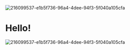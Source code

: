 ![216099537-e1b5f736-96a4-4dee-94f3-5f040a105cfa](https://user-images.githubusercontent.com/112850163/220836431-a9647c6a-7ba1-4cf9-a339-f20a31edd777.gif)<h1>Hello!</h1>![216099537-e1b5f736-96a4-4dee-94f3-5f040a105cfa](https://user-images.githubusercontent.com/112850163/220836431-a9647c6a-7ba1-4cf9-a339-f20a31edd777.gif)

<!--
**Undong00/Undong00** is a ✨ _special_ ✨ repository because its `README.md` (this file) appears on your GitHub profile.

Here are some ideas to get you started:

- 🔭 I’m currently working on ...
- 🌱 I’m currently learning ...
- 👯 I’m looking to collaborate on ...
- 🤔 I’m looking for help with ...
- 💬 Ask me about ...
- 📫 How to reach me: ...
- 😄 Pronouns: ...
- ⚡ Fun fact: ...
-->
